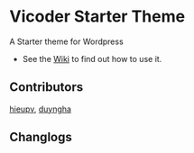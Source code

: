 
# Vicoder Starter Theme
A Starter theme for Wordpress

* See the [Wiki](https://github.com/hieu-pv/nf-theme/wiki) to find out how to use it.

## Contributors
[hieupv](https://github.com/hieu-pv), [duyngha](https://github.com/duyngha)

## Changlogs
